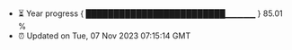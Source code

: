 - ⏳ Year progress { █████████████████████████▁▁▁▁▁ } 85.01 %
- ⏰ Updated on Tue, 07 Nov 2023 07:15:14 GMT

